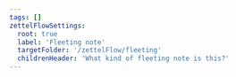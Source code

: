 ```yaml
---
tags: []
zettelFlowSettings:
  root: true
  label: 'Fleeting note'
  targetFolder: '/zettelFlow/fleeting'
  childrenHeader: 'What kind of fleeting note is this?'
---
```

